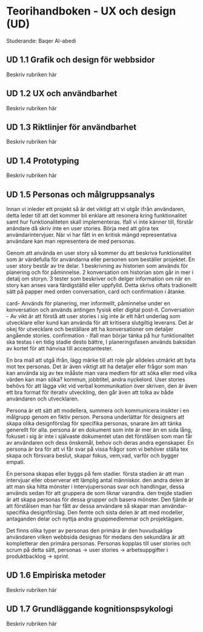 # Teorihandboken - UX och design (UD)
Studerande: Baqer Al-abedi

## UD 1.1 Grafik och design för webbsidor
Beskriv rubriken här

## UD 1.2 UX och användbarhet
Beskriv rubriken här

## UD 1.3 Riktlinjer för användbarhet
Beskriv rubriken här

## UD 1.4 Prototyping
Beskriv rubriken här

## UD 1.5 Personas och målgruppsanalys
Innan vi inleder ett projekt så är det viktigt att vi utgår ifrån användaren, detta leder till att det kommer bli enklare att resonera kring funktionalitet samt hur funktionaliteten skall implementeras. Ifall vi inte känner till, förstår anändare då skriv inte en user stories. Börja med att göra tex användarintervjuer. När vi har fått in en kritisk mängd representativa användare kan man representera de med personas. 

Genom att använda en user story så kommer du att beskriva funktionalitet som är värdefulla för användarna eller personen som beställer projektet. En user story består av tre delar. 
1 beskrivning av historien som används för planering och för påminnelse.
2 konversation om historian som går in mer i detalj om storyn.
3 tester som beskriver och delger information om när en story kan anses vara färdigställd eller uppfylld. 
Detta skrivs oftats tradionellt sätt på papper med orden conversation, card och confirmation i åtanke. 

card- Används för planering, mer informellt, påminnelse under en konversation och används antingen fysisk eller digital post-it.
Conversation - Av vikt är att förstå att user stories i sig inte är ett hårt underlag som utvecklare eller kund kan använda för att kritisera slutgiltig leverans. Det är okej för utvecklare och beställare att ha konversationer om detaljer angående stories. 
confirmation - Ifall man börjar tänka på hur funktionalitet ska testas i en tidig stadie desto bättre, I planeringsfasen används baksidan av kortet för att hänvisa till acceptantester.   

En bra mall att utgå ifrån, lägg märke till att role går alldeles utmärkt att byta mot tex personas. Det är även viktigt att ha detaljer eller frågor som man kan använda sig av tex mååste man vara medlem för att söka eller med vilka värden kan man söka? kommun, jobbtitel, andra nyckelord. 
User stories behövs för att lägga vikt vid verbal kommunikation över skriven, den är även ett bra format för iterativ utveckling, den går även att tolka av både användaren och utvecklaren.  

Persona är ett sätt att modellera, summera och kommunicera insikter i en målgrupp genom en fiktiv person. Persona underlättar för designers att skapa olika designförslag för specifika personas, snarare äm att tänka generellt för alla. persona är en dokument som inte är mer än en sida lång, fokuset i sig är inte i självaste dokumentet utan det förstålsen som man får av användaren och dess önskemål, behov och deras andra egenskaper. En persona är bra för att vi får svar på vissa frågor som vi behöver ställa tex skapa och försvara beslut, skapar fokus, vem,vad, varför och bygger empati.

 En persona skapas eller byggs på fem stadier. första stadien är att man intervjuar eller observerar ett lämplig antal människor. den andra delen är att man ska hitta mönster i intervjupersonas svar och handlingar, dessa används sedan för att gruppera de som liknar varandra. den trejde stadien är att skapa personas för dessa grupper och basera mönster. Den fjärde är att förstålsen man har fått av dessa användare så skapar man användar-specifika designförslag. Den femte och sista delen är att med modeller, antaganden delar och nyttja andra gruppmedlemmar och projektägare. 
 
Det finns olika typer av personas den primära är den huvudsakliga användaren vilken webbsida designas för medans den sekundära är att kompletterar den primära personas. Personas kopplas till user stories och scrum på detta sätt, personas -> user stories -> arbetsuppgifter i produktbacklog -> sprint. 
## UD 1.6 Empiriska metoder
Beskriv rubriken här

## UD 1.7 Grundläggande kognitionspsykologi
Beskriv rubriken här
